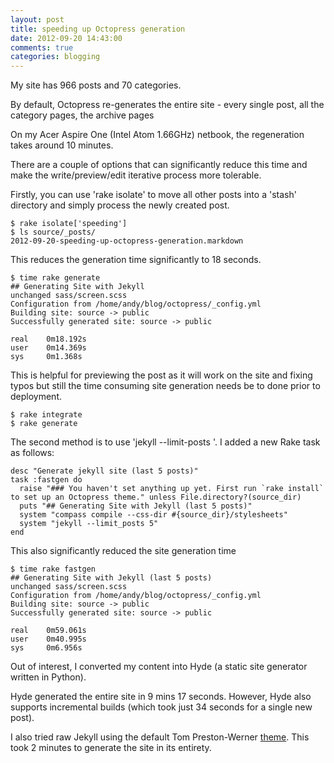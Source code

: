 ```yaml
---
layout: post
title: speeding up Octopress generation
date: 2012-09-20 14:43:00
comments: true
categories: blogging
---
```

My site has 966 posts and 70 categories.

By default, Octopress re-generates the entire site - 
every single post, all the category pages, the archive pages 

On my Acer Aspire One (Intel Atom 1.66GHz) netbook, the
regeneration takes around 10 minutes.

There are a couple of options that can significantly reduce this time
and make the write/preview/edit iterative process more tolerable.

Firstly, you can use 'rake isolate' to move all other posts into a 
'stash' directory and simply process the newly created post.

    $ rake isolate['speeding']
    $ ls source/_posts/
    2012-09-20-speeding-up-octopress-generation.markdown

This reduces the generation time significantly to 18 seconds.

    $ time rake generate
    ## Generating Site with Jekyll
    unchanged sass/screen.scss
    Configuration from /home/andy/blog/octopress/_config.yml
    Building site: source -> public
    Successfully generated site: source -> public
    
    real	0m18.192s
    user	0m14.369s
    sys		0m1.368s

This is helpful for previewing the post as it will work on the site and
fixing typos but still the time consuming site generation needs be to done
prior to deployment.

    $ rake integrate
    $ rake generate

The second method is to use 'jekyll --limit-posts <N>'. I added a new Rake
task as follows:

    desc "Generate jekyll site (last 5 posts)"
    task :fastgen do
      raise "### You haven't set anything up yet. First run `rake install` to set up an Octopress theme." unless File.directory?(source_dir)
      puts "## Generating Site with Jekyll (last 5 posts)"
      system "compass compile --css-dir #{source_dir}/stylesheets"
      system "jekyll --limit_posts 5"
    end

This also significantly reduced the site generation time

    $ time rake fastgen
    ## Generating Site with Jekyll (last 5 posts)
    unchanged sass/screen.scss
    Configuration from /home/andy/blog/octopress/_config.yml
    Building site: source -> public
    Successfully generated site: source -> public
    
    real	0m59.061s
    user	0m40.995s
    sys		0m6.956s

Out of interest, I converted my content into Hyde (a static site 
generator written in Python).

Hyde generated the entire site in 9 mins 17 seconds. However, Hyde 
also supports incremental builds (which took just 34 seconds for a single
new post).

I also tried raw Jekyll using the default Tom Preston-Werner 
[theme](http://tom.preston-werner.com/2008/11/17/blogging-like-a-hacker.html).
This took 2 minutes to generate the site in its entirety.
